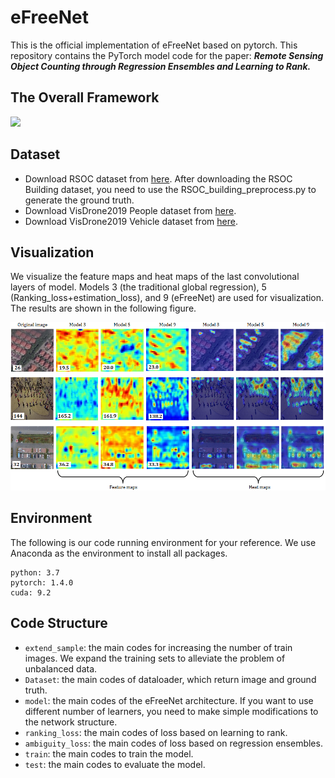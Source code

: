 # eFreeNet

This is the official implementation of eFreeNet based on pytorch. This repository contains the PyTorch model code for the paper: ***Remote Sensing Object Counting through Regression Ensembles and Learning to Rank.***
## The Overall Framework

![](https://github.com/huangyongbobo/eFateNet/blob/main/architecture.png)

## Dataset

* Download RSOC dataset from [here](https://github.com/gaoguangshuai/Counting-from-Sky-A-Large-scale-Dataset-for-Remote-Sensing-Object-Counting-and-A-Benchmark-Method). After downloading the RSOC Building dataset, you need to use the RSOC_building_preprocess.py to generate the ground truth.  
* Download VisDrone2019 People dataset from [here](https://drive.google.com/file/d/19gh-ZF-FpoTNNtVh_gScRc9pFlqvktpU/view?usp=sharing).  
* Download VisDrone2019 Vehicle dataset from [here](https://drive.google.com/file/d/12bCfAWEVurX6Z0RuAbegywkY7Z-UDU19/view?usp=sharing).  

## Visualization
We visualize the feature maps and heat maps of the last convolutional layers of model. Models 3 (the traditional global regression), 5 (Ranking_loss+estimation_loss), and 9 (eFreeNet) are used for visualization. The results are shown in the following figure. 

![](https://github.com/huangyongbobo/eFreeNet/blob/main/visualization.png)

## Environment

The following is our code running environment for your reference. We use Anaconda as the environment to install all packages.  

```
python: 3.7
pytorch: 1.4.0  
cuda: 9.2
```
## Code Structure

* `extend_sample`: the main codes for increasing the number of train images. We expand the training sets to alleviate the problem of unbalanced data. 
* `Dataset`: the main codes of dataloader, which return image and ground truth.  
* `model`: the main codes of the eFreeNet architecture. If you want to use different number of learners, you need to make simple modifications to the network structure. 
* `ranking_loss`: the main codes of loss based on learning to rank.  
* `ambiguity_loss`: the main codes of loss based on regression ensembles.  
* `train`: the main codes to train the model.  
* `test`: the main codes to evaluate the model.
